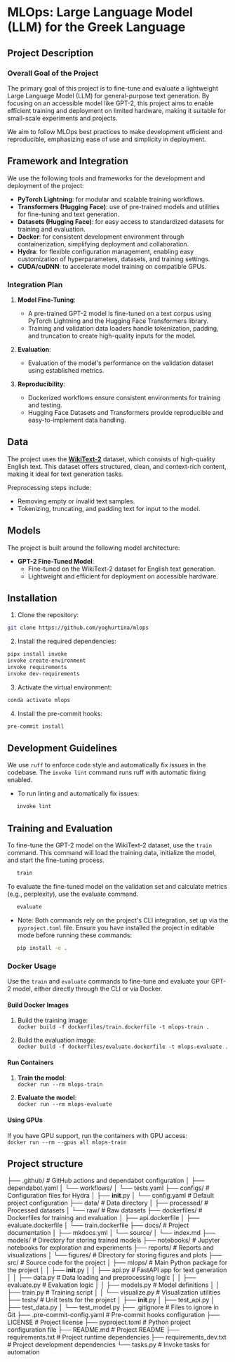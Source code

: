 # MLOps: Large Language Model (LLM) for the Greek Language

## Project Description

### Overall Goal of the Project
The primary goal of this project is to fine-tune and evaluate a 
lightweight Large Language Model (LLM) for general-purpose text generation. 
By focusing on an accessible model like GPT-2, this project aims to enable 
efficient training and deployment on limited hardware, 
making it suitable for small-scale experiments and projects.

We aim to follow MLOps best practices to make development efficient and reproducible,
emphasizing ease of use and simplicity in deployment.

## Framework and Integration

We use the following tools and frameworks for the development and deployment of the project:

- **PyTorch Lightning**: for modular and scalable training workflows.
- **Transformers (Hugging Face)**: use of pre-trained models and utilities for fine-tuning and text generation.
- **Datasets (Hugging Face)**: for easy access to standardized datasets for training and evaluation.
- **Docker**: for consistent development environment through containerization, simplifying deployment and collaboration.
- **Hydra**: for flexible configuration management, enabling easy customization of hyperparameters, datasets, and training settings.
- **CUDA/cuDNN**: to accelerate model training on compatible GPUs.

### Integration Plan

1. **Model Fine-Tuning**:  
   - A pre-trained GPT-2 model is fine-tuned on a text corpus using PyTorch Lightning and the Hugging Face Transformers library.
   - Training and validation data loaders handle tokenization, padding, and truncation to create high-quality inputs for the model.

2. **Evaluation**:  
   - Evaluation of the model's performance on the validation dataset using established metrics.

3. **Reproducibility**:  
   - Dockerized workflows ensure consistent environments for training and testing.
   - Hugging Face Datasets and Transformers provide reproducible and easy-to-implement data handling.

## Data


The project uses the [**WikiText-2**](https://huggingface.co/datasets/Salesforce/wikitext) dataset, 
which consists of high-quality English text. 
This dataset offers structured, clean, and context-rich content,
making it ideal for text generation tasks.

Preprocessing steps include:
- Removing empty or invalid text samples.
- Tokenizing, truncating, and padding text for input to the model.

## Models

The project is built around the following model architecture:

- **GPT-2 Fine-Tuned Model**:
  - Fine-tuned on the WikiText-2 dataset for English text generation.
  - Lightweight and efficient for deployment on accessible hardware.

## Installation

1. Clone the repository:
```bash
git clone https://github.com/yoghurtina/mlops
```
2. Install the required dependencies:
```bash
pipx install invoke
invoke create-environment
invoke requirements
invoke dev-requirements
```
3. Activate the virtual environment:
```bash
conda activate mlops
```
4. Install the pre-commit hooks:
```bash
pre-commit install
```

## Development Guidelines

We use `ruff` to enforce code style and automatically fix issues in the codebase. 
The `invoke lint` command runs ruff with automatic fixing enabled.

- To run linting and automatically fix issues:
```bash
   invoke lint
```
## Training and Evaluation
To fine-tune the GPT-2 model on the WikiText-2 dataset, use the `train` command. 
This command will load the training data, initialize the model, and start the fine-tuning process.

```bash
   train
```
To evaluate the fine-tuned model on the validation set and calculate metrics (e.g., perplexity), use the evaluate command.
```bash
   evaluate
```
- Note: Both commands rely on the project's CLI integration, set up via the `pyproject.toml` file.
Ensure you have installed the project in editable mode before running these commands:
```bash
   pip install -e .
```
### Docker Usage
Use the `train` and `evaluate` commands to fine-tune and evaluate your GPT-2 model, 
either directly through the CLI or via Docker.

#### Build Docker Images

1. Build the training image:  
   `docker build -f dockerfiles/train.dockerfile -t mlops-train .`

2. Build the evaluation image:  
   `docker build -f dockerfiles/evaluate.dockerfile -t mlops-evaluate .`

#### Run Containers

1. **Train the model**:  
   `docker run --rm mlops-train`

2. **Evaluate the model**:  
   `docker run --rm mlops-evaluate`

#### Using GPUs

If you have GPU support, run the containers with GPU access:  
`docker run --rm --gpus all mlops-train`


## Project structure
├── .github/                  # GitHub actions and dependabot configuration
│   ├── dependabot.yaml
│   └── workflows/
│       └── tests.yaml
├── configs/                  # Configuration files for Hydra
│   ├── __init__.py
│   └── config.yaml           # Default project configuration
├── data/                     # Data directory
│   ├── processed/            # Processed datasets
│   └── raw/                  # Raw datasets
├── dockerfiles/              # Dockerfiles for training and evaluation
│   ├── api.dockerfile
│   ├── evaluate.dockerfile
│   └── train.dockerfile
├── docs/                     # Project documentation
│   ├── mkdocs.yml
│   └── source/
│       └── index.md
├── models/                   # Directory for storing trained models
├── notebooks/                # Jupyter notebooks for exploration and experiments
├── reports/                  # Reports and visualizations
│   └── figures/              # Directory for storing figures and plots
├── src/                      # Source code for the project
│   ├── mlops/                # Main Python package for the project
│   │   ├── __init__.py
│   │   ├── api.py            # FastAPI app for text generation
│   │   ├── data.py           # Data loading and preprocessing logic
│   │   ├── evaluate.py       # Evaluation logic
│   │   ├── models.py         # Model definitions
│   │   ├── train.py          # Training script
│   │   └── visualize.py      # Visualization utilities
├── tests/                    # Unit tests for the project
│   ├── __init__.py
│   ├── test_api.py
│   ├── test_data.py
│   └── test_model.py
├── .gitignore                # Files to ignore in Git
├── .pre-commit-config.yaml   # Pre-commit hooks configuration
├── LICENSE                   # Project license
├── pyproject.toml            # Python project configuration file
├── README.md                 # Project README
├── requirements.txt          # Project runtime dependencies
├── requirements_dev.txt      # Project development dependencies
└── tasks.py                  # Invoke tasks for automation
